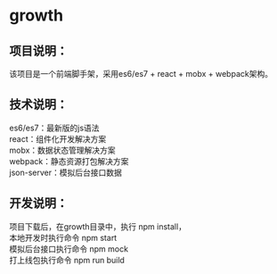# growth
## 项目说明：
  该项目是一个前端脚手架，采用es6/es7 + react + mobx + webpack架构。
## 技术说明：
  es6/es7：最新版的js语法<br>
  react：组件化开发解决方案<br>
  mobx：数据状态管理解决方案<br>
  webpack：静态资源打包解决方案<br>
  json-server：模拟后台接口数据
## 开发说明：
  项目下载后，在growth目录中，执行 npm install，<br>
  本地开发时执行命令 npm start <br>
  模拟后台接口执行命令 npm mock <br>
  打上线包执行命令 npm run build
